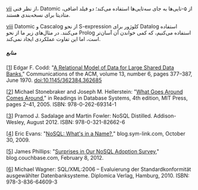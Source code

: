 [vii](ch02.html#idm140605780363744-marker) از نظر فنی، Datomic از ۵-تایی‌ها به جای سه‌تایی‌ها استفاده می‌کند؛ دو فیلد اضافی، متادیتا برای نسخه‌بندی هستند.

[viii](ch02.html#idm140605780118640-marker) Datomic و Cascalog از نحو S-expression کلوژور برای Datalog استفاده می‌کنند. در مثال‌های زیر ما از نحو Prolog استفاده می‌کنیم، که کمی خواندن آن آسان‌تر است، اما این تفاوت عملکردی ایجاد نمی‌کند.

##### منابع
[[1](ch02.html#Codd1970dg-marker)] Edgar F. Codd: "[A Relational Model of Data for Large Shared Data Banks](https://www.seas.upenn.edu/~zives/03f/cis550/codd.pdf)," Communications of the ACM, volume 13, number 6, pages 377–387, June 1970. [doi:10.1145/362384.362685](http://dx.doi.org/10.1145/362384.362685)

[[2](ch02.html#Stonebraker2005wv-marker)] Michael Stonebraker and Joseph M. Hellerstein: "[What Goes Around Comes Around](http://mitpress2.mit.edu/books/chapters/0262693143chapm1.pdf)," in Readings in Database Systems, 4th edition, MIT Press, pages 2–41, 2005. ISBN: 978-0-262-69314-1

[[3](ch02.html#nosql-distilled-marker)] Pramod J. Sadalage and Martin Fowler: NoSQL Distilled. Addison-Wesley, August 2012. ISBN: 978-0-321-82662-6

[[4](ch02.html#Evans2009tc-marker)] Eric Evans: "[NoSQL: What's in a Name?](http://blog.sym-link.com/2009/10/30/nosql_whats_in_a_name.html)," blog.sym-link.com, October 30, 2009.

[[5](ch02.html#Phillips2012we-marker)] James Phillips: "[Surprises in Our NoSQL Adoption Survey](http://blog.couchbase.com/nosql-adoption-survey-surprises)," blog.couchbase.com, February 8, 2012.

[[6](ch02.html#Wagner2010wc-marker)] Michael Wagner: SQL/XML:2006 – Evaluierung der Standardkonformität ausgewählter Datenbanksysteme. Diplomica Verlag, Hamburg, 2010. ISBN: 978-3-836-64609-3 